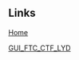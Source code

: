 <html>
    <head>
        <title>UFifty50.github.io</title>
    </head>
    <body>
        <h2>Links</h2>
        <a href="https://ufifty50.github.io/home">Home</a>
        <p>
            <a href="https://ufifty50.github.io/GUI-FTC-CTF-LYD/">GUI_FTC_CTF_LYD</a>
        </p>
    </body>
</html>
